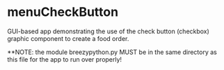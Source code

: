 # menuCheckButton
GUI-based app demonstrating the use of the check button (checkbox) graphic component to create a food order.

**NOTE: the module breezypython.py MUST be in the same directory as this file for the app to run over properly!
